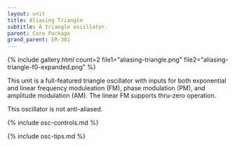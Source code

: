 ```yaml
---
layout: unit
title: Aliasing Triangle
subtitle: A triangle oscillator.
parent: Core Package
grand_parent: ER-301
---
```


{% include gallery.html 
count=2
file1="aliasing-triangle.png"
file2="aliasing-triangle-f0-expanded.png"
%}

This unit is a full-featured triangle oscillator with inputs for both exponential and linear frequency moduleation (FM), phase modulation (PM), and amplitude modulation (AM). The linear FM supports thru-zero operation.

This oscillator is not anti-aliased.

{% include osc-controls.md %}

{% include osc-tips.md %}